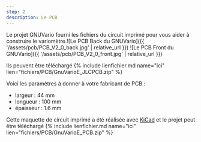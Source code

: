 ```yaml
---
step: 2
description: Le PCB
---
```


Le projet GNUVario fourni les fichiers du circuit imprimé pour vous aider à construire le variomètre.![Le PCB Back du GNUVario]({{ '/assets/pcb/PCB_V2_0_back.jpg' | relative_url }})
![Le PCB Front du GNUVario]({{ '/assets/pcb/PCB_V2_0_front.jpg' | relative_url }})

Ils peuvent être téléchargé {% include lienfichier.md name="ici" lien="fichiers/PCB/GnuVarioE_JLCPCB.zip" %}

Voici les paramètres à donner à votre fabricant de PCB :
* largeur  : 44 mm
* longueur : 100 mm 
* épaisseur : 1.6 mm

Cette maquette de circuit imprimé a été réalisée avec [KiCad](http://kicad-pcb.org/) et le projet peut être téléchargé {% include lienfichier.md name="ici" lien="fichiers/PCB/GnuVarioE_PCB.zip" %}
